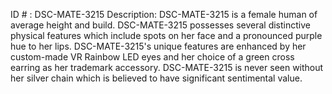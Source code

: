 ID # : DSC-MATE-3215
Description: DSC-MATE-3215 is a female human of average height and build. DSC-MATE-3215 possesses several distinctive physical features which include spots on her face and a pronounced purple hue to her lips. DSC-MATE-3215's unique features are enhanced by her custom-made VR Rainbow LED eyes and her choice of a green cross earring as her trademark accessory. DSC-MATE-3215 is never seen without her silver chain which is believed to have significant sentimental value.